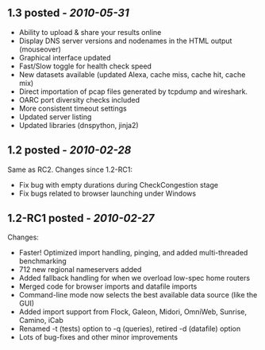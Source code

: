 ## 1.3 posted - _2010-05-31_ ##

  * Ability to upload & share your results online
  * Display DNS server versions and nodenames in the HTML output (mouseover)
  * Graphical interface updated
  * Fast/Slow toggle for health check speed
  * New datasets available (updated Alexa, cache miss, cache hit, cache mix)
  * Direct importation of pcap files generated by tcpdump and wireshark.
  * OARC port diversity checks included
  * More consistent timeout settings
  * Updated server listing
  * Updated libraries (dnspython, jinja2)

## 1.2 posted - _2010-02-28_ ##

Same as RC2. Changes since 1.2-RC1:

  * Fix bug with empty durations during CheckCongestion stage
  * Fix bugs related to browser launching under Windows


## 1.2-RC1 posted - _2010-02-27_ ##

Changes:

  * Faster! Optimized import handling, pinging, and added multi-threaded benchmarking
  * 712 new regional nameservers added
  * Added fallback handling for when we overload low-spec home routers
  * Merged code for browser imports and datafile imports
  * Command-line mode now selects the best available data source (like the GUI)
  * Added import support from Flock, Galeon, Midori, OmniWeb, Sunrise, Camino, iCab
  * Renamed -t (tests) option to -q (queries), retired -d (datafile) option
  * Lots of bug-fixes and other minor improvements